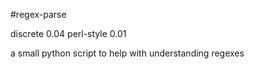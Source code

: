 #regex-parse

discrete 0.04
perl-style 0.01

a small python script to help with understanding regexes
